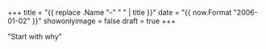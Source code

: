 +++
title = "{{ replace .Name "-" " " | title }}"
date = "{{ now.Format "2006-01-02" }}"
showonlyimage = false
draft = true
+++

"Start with why"
<!--more-->

